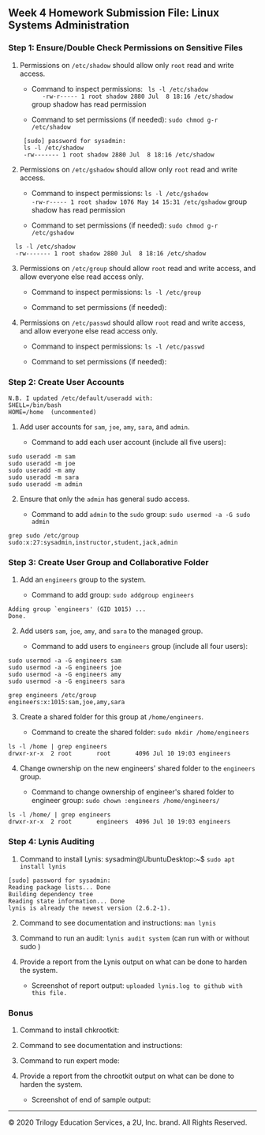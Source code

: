 ## Week 4 Homework Submission File: Linux Systems Administration

### Step 1: Ensure/Double Check Permissions on Sensitive Files

1. Permissions on `/etc/shadow` should allow only `root` read and write access.

    - Command to inspect permissions:  ` ls -l /etc/shadow`      
 `    -rw-r----- 1 root shadow 2880 Jul  8 18:16 /etc/shadow `    
    group shadow has read permission

    - Command to set permissions (if needed):  ` sudo chmod g-r /etc/shadow `  
   ```
    [sudo] password for sysadmin:  
    ls -l /etc/shadow  
    -rw------- 1 root shadow 2880 Jul  8 18:16 /etc/shadow
    ```
    
2. Permissions on `/etc/gshadow` should allow only `root` read and write access.

    - Command to inspect permissions: ` ls -l /etc/gshadow `    
    ` -rw-r----- 1 root shadow 1076 May 14 15:31 /etc/gshadow `
group shadow has read permission

    - Command to set permissions (if needed): ` sudo chmod g-r /etc/gshadow `      
  ```
    ls -l /etc/shadow
    -rw------- 1 root shadow 2880 Jul  8 18:16 /etc/shadow
  ```

3. Permissions on `/etc/group` should allow `root` read and write access, and allow everyone else read access only.

    - Command to inspect permissions: `ls -l /etc/group`  

    - Command to set permissions (if needed):

4. Permissions on `/etc/passwd` should allow `root` read and write access, and allow everyone else read access only.

    - Command to inspect permissions: `ls -l /etc/passwd`  

    - Command to set permissions (if needed):

### Step 2: Create User Accounts
```
N.B. I updated /etc/default/useradd with:  
SHELL=/bin/bash  
HOME=/home  (uncommented)    
```

1. Add user accounts for `sam`, `joe`, `amy`, `sara`, and `admin`.

    - Command to add each user account (include all five users):  
```    
sudo useradd -m sam
sudo useradd -m joe
sudo useradd -m amy
sudo useradd -m sara
sudo useradd -m admin
```

2. Ensure that only the `admin` has general sudo access.

    - Command to add `admin` to the `sudo` group: ` sudo usermod -a -G sudo admin `    
```
grep sudo /etc/group
sudo:x:27:sysadmin,instructor,student,jack,admin 
```

### Step 3: Create User Group and Collaborative Folder

1. Add an `engineers` group to the system.

    - Command to add group: `sudo addgroup engineers`
```
Adding group `engineers' (GID 1015) ...
Done. 
```

2. Add users `sam`, `joe`, `amy`, and `sara` to the managed group.

    - Command to add users to `engineers` group (include all four users):  
```
sudo usermod -a -G engineers sam
sudo usermod -a -G engineers joe
sudo usermod -a -G engineers amy
sudo usermod -a -G engineers sara
   
grep engineers /etc/group
engineers:x:1015:sam,joe,amy,sara
```

3. Create a shared folder for this group at `/home/engineers`.

    - Command to create the shared folder:  `sudo mkdir /home/engineers`  
 ```
 ls -l /home | grep engineers  
 drwxr-xr-x  2 root       root       4096 Jul 10 19:03 engineers
```

4. Change ownership on the new engineers' shared folder to the `engineers` group.

    - Command to change ownership of engineer's shared folder to engineer group:  `sudo chown :engineers /home/engineers/`   
```
ls -l /home/ | grep engineers
drwxr-xr-x  2 root       engineers  4096 Jul 10 19:03 engineers
```

### Step 4: Lynis Auditing

1. Command to install Lynis: sysadmin@UbuntuDesktop:~$ ` sudo apt install lynis `  
```
[sudo] password for sysadmin:
Reading package lists... Done
Building dependency tree       
Reading state information... Done
lynis is already the newest version (2.6.2-1).
```

2. Command to see documentation and instructions:  `man lynis`  

3. Command to run an audit: `lynis audit system`  (can run with or without sudo )  

4. Provide a report from the Lynis output on what can be done to harden the system.

    - Screenshot of report output: `uploaded lynis.log to github with this file.`


### Bonus
1. Command to install chkrootkit:

2. Command to see documentation and instructions:

3. Command to run expert mode:

4. Provide a report from the chrootkit output on what can be done to harden the system.
    - Screenshot of end of sample output:

---
© 2020 Trilogy Education Services, a 2U, Inc. brand. All Rights Reserved.
